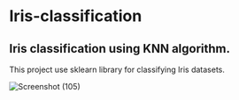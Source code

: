 # Iris-classification

## Iris classification using KNN algorithm.
This project use sklearn library for classifying Iris datasets.

![Screenshot (105)](https://user-images.githubusercontent.com/40575397/103411055-17b65380-4b94-11eb-94cd-24a8f78d609f.png)

